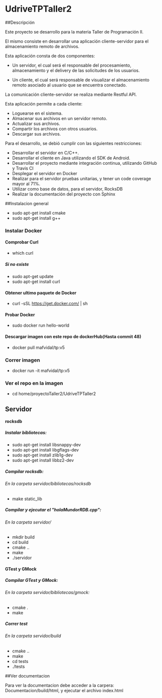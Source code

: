 
# UdriveTPTaller2
##Descripción

Este proyecto se desarrollo para la materia Taller de Programación II.

El mismo consiste en desarrollar una aplicación cliente-servidor para el almacenamiento remoto de archivos.

Esta aplicación consta de dos componentes:

* Un servidor, el cual será el responsable del procesamiento, almacenamiento y el delivery de las solicitudes de los usuarios.

* Un cliente, el cual será responsable de visualizar el almacenamiento remoto asociado al usuario que se encuentra conectado.

La comunicación cliente-servidor se realiza mediante Restful API.

Esta aplicación permite a cada cliente:

* Loguearse en el sistema.
* Almacenar sus archivos en un servidor remoto.
* Actualizar sus archivos.
* Compartir los archivos con otros usuarios.
* Descargar sus archivos.

Para el desarrollo, se debió cumplir con las siguientes restricciones:

* Desarrollar el servidor en C/C++.
* Desarrollar el cliente en Java utilizando el SDK de Android.
* Desarrollar el proyecto mediante integración continua, utilizando GitHub  y Travis CI
* Desplegar el servidor en Docker
* Realizar para el servidor pruebas unitarias, y tener un code coverage mayor al 71%.
* Utilizar como base de datos, para el servidor, RocksDB
* Realizar la documentación del proyecto con Sphinx

##Instalacion general

 - sudo apt-get install cmake
 - sudo apt-get install g++

### Instalar Docker
#### Comprobar Curl

 - which curl

##### Si no existe

 - sudo apt-get update
 - sudo apt-get install curl

#### Obtener ultimo paquete de Docker

 - curl -sSL https://get.docker.com/ | sh
 
#### Probar Docker

 - sudo docker run hello-world

#### Descargar imagen con este repo de dockerHub(Hasta commit 48)

 - docker pull mafvidal/tp:v5

### Correr imagen

 - docker run -it mafvidal/tp:v5

### Ver el repo en la imagen

 - cd home/proyectoTaller2/UdriveTPTaller2

## Servidor

#### rocksdb

##### Instalar bibliotecas:

 - sudo apt-get install libsnappy-dev
 - sudo apt-get install libgflags-dev
 - sudo apt-get install zlib1g-dev
 - sudo apt-get install libbz2-dev

##### Compilar rocksdb:

###### En la carpeta servidor/bibliotecas/rocksdb

 - make static_lib

##### Compilar y ejecutar el "holaMundorRDB.cpp":

###### En la carpeta servidor/

 - mkdir build
 - cd build
 - cmake ..
 - make
 - ./servidor

#### GTest y GMock

##### Compilar GTest y GMock:

###### En la carpeta servidor/bibliotecas/gmock:

 - cmake .
 - make

##### Correr test

###### En la carpeta servidor/build

 - cmake ..
 - make
 - cd tests
 - ./tests

##Ver documentacion

Para ver la documentacion debe acceder a la carpera: Documentacion/build/html, y ejecutar el archivo index.html
